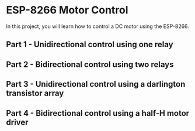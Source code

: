 # ESP-8266 Motor Control

In this project, you will learn how to control a DC motor using the ESP-8266. 

## Part 1 - Unidirectional control using one relay ##

## Part 2 - Bidirectional control using two relays ##

## Part 3 - Unidirectional control using a darlington transistor array ##

## Part 4 - Bidirectional control using a half-H motor driver ##
